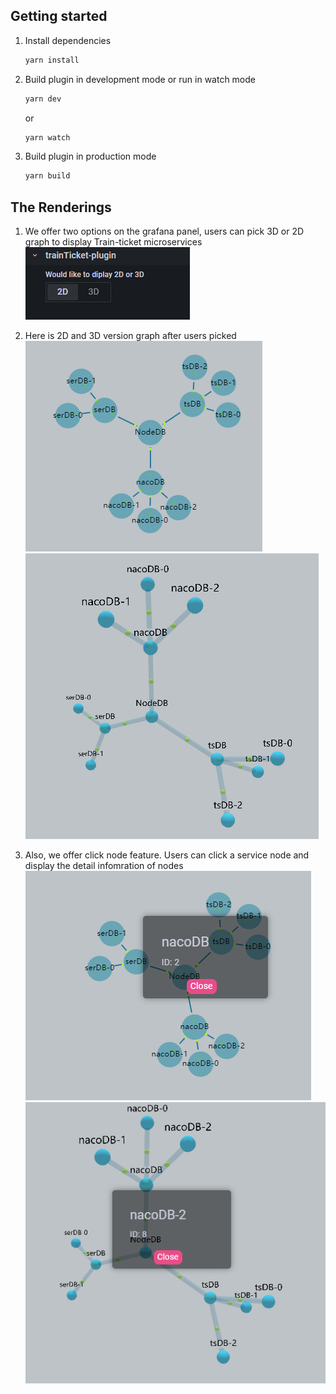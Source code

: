 ## Getting started

1. Install dependencies

   ```bash
   yarn install
   ```

2. Build plugin in development mode or run in watch mode

   ```bash
   yarn dev
   ```

   or

   ```bash
   yarn watch
   ```

3. Build plugin in production mode

   ```bash
   yarn build
   ```

## The Renderings
1. We offer two options on the grafana panel, users can pick 3D or 2D graph to display Train-ticket microservices
![options](https://github.com/EJaro00/CapSP3-JaegerGrafana-Plugin/blob/main/train-ticket-plugin/IMG/options.png)

2. Here is 2D and 3D version graph after users picked
![2Dv](https://github.com/EJaro00/CapSP3-JaegerGrafana-Plugin/blob/main/train-ticket-plugin/IMG/2Dversion.png)  
![3Dv](https://github.com/EJaro00/CapSP3-JaegerGrafana-Plugin/blob/main/train-ticket-plugin/IMG/3Dversion.png)

3. Also, we offer click node feature. Users can click a service node and display the detail infomration of nodes
![2D](https://github.com/EJaro00/CapSP3-JaegerGrafana-Plugin/blob/main/train-ticket-plugin/IMG/click2D.png)  ![3D](https://github.com/EJaro00/CapSP3-JaegerGrafana-Plugin/blob/main/train-ticket-plugin/IMG/click3D.png)
